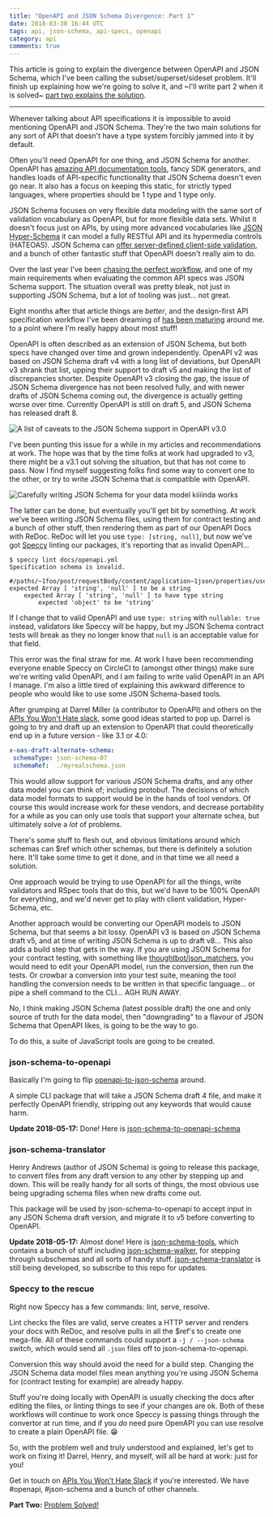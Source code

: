 ```yaml
---
title: "OpenAPI and JSON Schema Divergence: Part 1"
date: 2018-03-30 16:44 UTC
tags: api, json-schema, api-specs, openapi
category: api
comments: true
---
```


This article is going to explain the divergence between OpenAPI and JSON Schema, which I've been calling the subset/superset/sideset problem. It'll finish up explaining how we're going to solve it, and ~I'll write part 2 when it is solved~ [part two explains the solution][solution].

<hr>

Whenever talking about API specifications it is impossible to avoid mentioning OpenAPI and JSON Schema. They're the two main solutions for any sort of API that doesn't have a type system forcibly jammed into it by default.

Often you'll need OpenAPI for one thing, and JSON Schema for another. OpenAPI has [amazing API documentation tools](https://blog.apisyouwonthate.com/turning-contracts-into-beautiful-documentation-deac7013af18), fancy SDK generators, and handles loads of API-specific functionality that JSON Schema doesn't even go near. It also has a focus on keeping this static, for strictly typed languages, where properties should be 1 type and 1 type only.

JSON Schema focuses on very flexible data modeling with the same sort of validation vocabulary as OpenAPI, but for more flexible data sets. Whilst it doesn't focus just on APIs, by using more advanced vocabularies like [JSON Hyper-Schema](https://blog.apisyouwonthate.com/getting-started-with-json-hyper-schema-184775b91f) it can model a fully RESTful API and its hypermedia controls (HATEOAS). JSON Schema can [offer server-defined client-side validation](https://blog.apisyouwonthate.com/the-many-amazing-uses-of-json-schema-client-side-validation-c78a11fbde45), and a bunch of other fantastic stuff that OpenAPI doesn't really aim to do.

Over the last year I've been [chasing the perfect workflow](https://philsturgeon.uk/api/2017/07/20/my-vision-for-a-perfect-world-in-api-specification/), and one of my main requirements when evaluating the common API specs was JSON Schema support. The situation overall was pretty bleak, not just in supporting JSON Schema, but a lot of tooling was just... not great.

Eight months after that article things are _better_, and the design-first API specification workflow I've been dreaming of [has been maturing](https://philsturgeon.uk/api/2018/03/01/api-specification-workflow-matures/) around me. to a point where I'm really happy about most stuff!

OpenAPI is often described as an extension of JSON Schema, but both specs have changed over time and grown independently. OpenAPI v2 was based on JSON Schema draft v4 with a long list of deviations, but OpenAPI v3 shrank that list, upping their support to draft v5 and making the list of discrepancies shorter. Despite OpenAPI v3 closing the gap, the issue of JSON Schema divergence has not been resolved fully, and with newer drafts of JSON Schema coming out, the divergence is actually getting worse over time. Currently OpenAPI is still on draft 5, and JSON Schema has released draft 8.

![A list of caveats to the JSON Schema support in OpenAPI v3.0](images/article_images/2018-03-30-openapi-and-json-schema-divergence/json-schema-oai-differences.png)

I've been punting this issue for a while in my articles and recommendations at work. The hope was that by the time folks at work had upgraded to v3, there might be a v3.1 out solving the situation, but that has not come to pass. Now I find myself suggesting folks find some way to convert one to the other, or try to write JSON Schema that _is_ compatible with OpenAPI.

![Carefully writing JSON Schema for your data model kiiiinda works](article_images/2018-03-30-openapi-and-json-schema-divergence/data-model-service-model.png)

The latter can be done, but eventually you'll get bit by something. At work we've been writing JSON Schema files, using them for contract testing and a bunch of other stuff, then rendering them as part of our OpenAPI Docs with ReDoc. ReDoc will let you use `type: [string, null]`, but now we've got [Speccy](https://github.com/wework/speccy) linting our packages, it's reporting that as invalid OpenAPI...

~~~ shell
$ speccy lint docs/openapi.yml
Specification schema is invalid.

#/paths/~1foo/post/requestBody/content/application~1json/properties/user_uuid
expected Array [ 'string', 'null' ] to be a string
    expected Array [ 'string', 'null' ] to have type string
        expected 'object' to be 'string'
~~~

If I change that to valid OpenAPI and use `type: string` with `nullable: true` instead, validators like Speccy will be happy, but my JSON Schema contract tests will break as they no longer know that `null` is an acceptable value for that field.

This error was the final straw for me. At work I have been recommending everyone enable Speccy on CircleCI to (amongst other things) make sure we're writing valid OpenAPI, and I am failing to write valid OpenAPI in an API I manage. I'm also a little tired of explaining this awkward difference to people who would like to use some JSON Schema-based tools.

After grumping at Darrel Miller (a contributor to OpenAPI) and others on the [APIs You Won't Hate slack](https://slack.apisyouwonthate.com/), some good ideas started to pop up. Darrel is going to try and draft up an extension to OpenAPI that could theoretically end up in a future version - like 3.1 or 4.0:

~~~ yaml
x-oas-draft-alternate-schema:
 schemaType: json-schema-07
 schemaRef:  ./myrealschema.json
~~~

This would allow support for various JSON Schema drafts, and any other data model you can think of; including protobuf. The decisions of which data model formats to support would be in the hands of tool vendors. Of course this would increase work for these vendors, and decrease portability for a while as you can only use tools that support your alternate schea, but ultimately solve a _lot_ of problems.

There's some stuff to flesh out, and obvious limitations around which schemas can $ref which other schemas, but there is definitely a solution here. It'll take some time to get it done, and in that time we all need a solution.

One approach would be trying to use OpenAPI for all the things, write validators and RSpec tools that do this, but we'd have to be 100% OpenAPI for everything, and we'd never get to play with client validation, Hyper-Schema, etc.

Another approach would be converting our OpenAPI models to JSON Schema, but that seems a bit lossy. OpenAPI v3 is based on JSON Schema draft v5, and at time of writing JSON Schema is up to draft v8... This also adds a build step that gets in the way. If you are using JSON Schema for your contract testing, with something like [thoughtbot/json_matchers](https://github.com/thoughtbot/json_matchers), you would need to edit your OpenAPI model, run the conversion, then run the tests. Or crowbar a conversion into your test suite, meaning the tool handling the conversion needs to be written in that specific language... or pipe a shell command to the CLI... AGH RUN AWAY.

No, I think making JSON Schema (latest possible draft) the one and only source of truth for the data model, then "downgrading" to a flavour of JSON Schema that OpenAPI likes, is going to be the way to go.

To do this, a suite of JavaScript tools are going to be created.

### json-schema-to-openapi

Basically I'm going to flip [openapi-to-json-schema](https://github.com/mikunn/openapi-schema-to-json-schema) around.

A simple CLI package that will take a JSON Schema draft 4 file, and make it perfectly OpenAPI friendly, stripping out any keywords that would cause harm.

**Update 2018-05-17:** Done! Here is [json-schema-to-openapi-schema](https://github.com/wework/json-schema-to-openapi-schema)

### json-schema-translator

Henry Andrews (author of JSON Schema) is going to release this package, to convert files from any draft version to any other by stepping up and down. This will be really handy for all sorts of things, the most obvious use being upgrading schema files when new drafts come out.

This package will be used by json-schema-to-openapi to accept input in any JSON Schema draft version, and migrate it to v5 before converting to OpenAPI.

**Update 2018-05-17:** Almost done! Here is [json-schema-tools](https://github.com/cloudflare/json-schema-tools/), which contains a bunch of stuff including [json-schema-walker](https://github.com/cloudflare/json-schema-tools/tree/master/workspaces/json-schema-walker), for stepping through subschemas and all sorts of handy stuff. [json-schema-translator](https://github.com/cloudflare/json-schema-tools/tree/master/workspaces/json-schema-transform) is still being developed, so subscribe to this repo for updates.

### Speccy to the rescue

Right now Speccy has a few commands: lint, serve, resolve.

Lint checks the files are valid, serve creates a HTTP server and renders your docs with ReDoc, and resolve pulls in all the $ref's to create one mega-file. All of these commands could support a `-j / --json-schema` switch, which would send all `.json` files off to json-schema-to-openapi.

Conversion this way should avoid the need for a build step. Changing the JSON Schema data model files mean anything you're using JSON Schema for (contract testing for example) are already happy.

Stuff you're doing locally with OpenAPI is usually checking the docs after editing the files, or linting things to see if your changes are ok. Both of these workflows will continue to work once Speccy is passing things through the convertor at run time, and if you _do_ need pure OpenAPI you can use resolve to create a plain OpenAPI file. 😁

So, with the problem well and truly understood and explained, let's get to work on fixing it! Darrel, Henry, and myself, will all be hard at work: just for you!

Get in touch on [APIs You Won't Hate Slack](https://slack.apisyouwonthate.com/) if you're interested. We have #openapi, #json-schema and a bunch of other channels.

**Part Two:** [Problem Solved!][solution]

[solution]: /api/2018/04/13/openapi-and-json-schema-divergence-solved/
